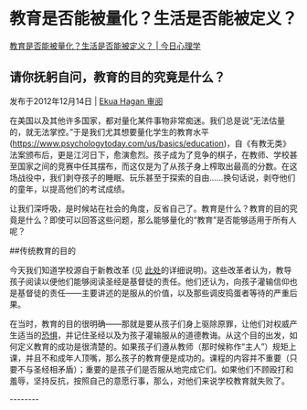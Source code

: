 # 教育是否能被量化？生活是否能被定义？

[教育是否能被量化？生活是否能被定义？ | 今日心理学](https://www.psychologytoday.com/us/blog/freedom-learn/201212/can-you-measure-education-can-you-define-life-s-meaning)

## 请你抚躬自问，教育的目的究竟是什么？

发布于2012年12月14日 | [Ekua Hagan 审阅](https://www.psychologytoday.com/us/docs/editorial-process)

在美国以及其他许多国家，都对量化某件事物非常痴迷。我们总是说“无法估量的，就无法掌控。”于是我们尤其想要量化学生的教育水平(https://www.psychologytoday.com/us/basics/education)，自《有教无类》法案颁布后，更是江河日下，愈演愈烈。孩子成为了竞争的棋子，在教师、学校甚至国家之间的竞赛中任其摆布，而这仅是为了从孩子身上榨取出最高的分数。在这场战役中，我们剥夺孩子的睡眠、玩乐甚至于探索的自由……换句话说，剥夺他们的童年，以提高他们的考试成绩。

让我们深呼吸，是时候站在社会的角度，反省自己了。教育是什么？教育的目的究竟是什么？即使可以回答这些问题，那么能够量化的“教育”是否能够适用于所有人呢？

##传统教育的目的

今天我们知道学校源自于新教改革 (见 [此处](https://www.psychologytoday.com/us/blog/freedom-learn/200808/brief-history-education)的详细说明)。这些改革者认为，教导孩子阅读以便他们能够阅读圣经是基督徒的责任。他们还认为，向孩子灌输信仰也是基督徒的责任——主要讲述的是服从的价值，以及那些调皮捣蛋者等待的严重后果。

在当时，教育的目的很明确——那就是要从孩子们身上驱除原罪，让他们对权威产生适当的[恐惧](https://www.psychologytoday.com/us/basics/fear)，并记住圣经以及为孩子灌输服从的道德教诲。从这个目的出发，如何定义教育的成功是很清楚的。如果孩子们遵从教师（那时候称作“主人”）规矩上课，并且不和成年人顶嘴，那么孩子的教育便是成功的。课程的内容并不重要（只要不与圣经相矛盾）；重要的是孩子们是否服从地完成它们。如果他们不顾殴打和羞辱，坚持反抗，按照自己的意愿行事，那么，对他们来说学校教育就失败了。

\--------